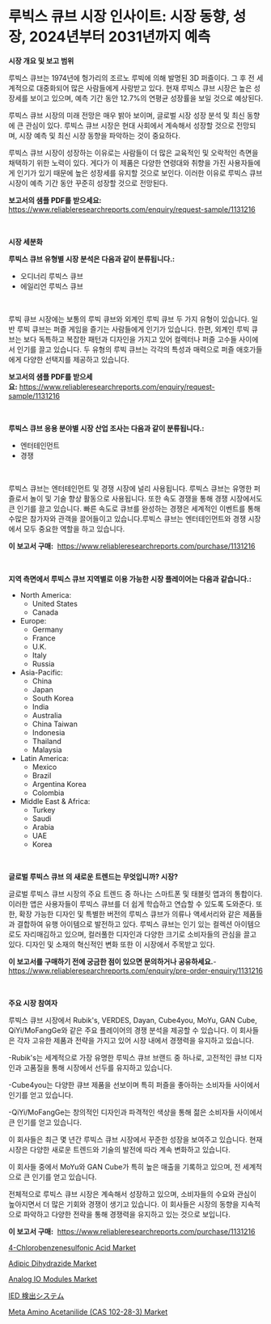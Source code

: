 <p><h1>루빅스 큐브 시장 인사이트: 시장 동향, 성장, 2024년부터 2031년까지 예측</h1></p><p><strong>시장 개요 및 보고 범위</strong></p>
<p><p>루빅스 큐브는 1974년에 헝가리의 조르노 루빅에 의해 발명된 3D 퍼즐이다. 그 후 전 세계적으로 대중화되어 많은 사람들에게 사랑받고 있다. 현재 루빅스 큐브 시장은 높은 성장세를 보이고 있으며, 예측 기간 동안 12.7%의 연평균 성장률을 보일 것으로 예상된다. </p><p>루빅스 큐브 시장의 미래 전망은 매우 밝아 보이며, 글로벌 시장 성장 분석 및 최신 동향에 큰 관심이 있다. 루빅스 큐브 시장은 현대 사회에서 계속해서 성장할 것으로 전망되며, 시장 예측 및 최신 시장 동향을 파악하는 것이 중요하다. </p><p>루빅스 큐브 시장이 성장하는 이유로는 사람들이 더 많은 교육적인 및 오락적인 측면을 채택하기 위한 노력이 있다. 게다가 이 제품은 다양한 연령대와 취향을 가진 사용자들에게 인기가 있기 때문에 높은 성장세를 유지할 것으로 보인다. 이러한 이유로 루빅스 큐브 시장이 예측 기간 동안 꾸준히 성장할 것으로 전망된다.</p></p>
<p><strong>보고서의 샘플 PDF를 받으세요:</strong> <a href="https://www.reliableresearchreports.com/enquiry/request-sample/1131216">https://www.reliableresearchreports.com/enquiry/request-sample/1131216</a></p>
<p>&nbsp;</p>
<p><strong>시장 세분화</strong></p>
<p><strong>루빅스 큐브 유형별 시장 분석은 다음과 같이 분류됩니다.:</strong></p>
<p><ul><li>오디너리 루빅스 큐브</li><li>에일리언 루빅스 큐브</li></ul></p>
<p>&nbsp;</p>
<p><p>루빅 큐브 시장에는 보통의 루빅 큐브와 외계인 루빅 큐브 두 가지 유형이 있습니다. 일반 루빅 큐브는 퍼즐 게임을 즐기는 사람들에게 인기가 있습니다. 한편, 외계인 루빅 큐브는 보다 독특하고 복잡한 패턴과 디자인을 가지고 있어 컬렉터나 퍼즐 고수들 사이에서 인기를 끌고 있습니다. 두 유형의 루빅 큐브는 각각의 특성과 매력으로 퍼즐 애호가들에게 다양한 선택지를 제공하고 있습니다.</p></p>
<p><strong>보고서의 샘플 PDF를 받으세요:</strong>&nbsp;<a href="https://www.reliableresearchreports.com/enquiry/request-sample/1131216">https://www.reliableresearchreports.com/enquiry/request-sample/1131216</a></p>
<p>&nbsp;</p>
<p><strong> 루빅스 큐브 응용 분야별 시장 산업 조사는 다음과 같이 분류됩니다.:</strong></p>
<p><ul><li>엔터테인먼트</li><li>경쟁</li></ul></p>
<p>&nbsp;</p>
<p><p>루빅스 큐브는 엔터테인먼트 및 경쟁 시장에 널리 사용됩니다. 루빅스 큐브는 유명한 퍼즐로서 놀이 및 기술 향상 활동으로 사용됩니다. 또한 속도 경쟁을 통해 경쟁 시장에서도 큰 인기를 끌고 있습니다. 빠른 속도로 큐브를 완성하는 경쟁은 세계적인 이벤트를 통해 수많은 참가자와 관객을 끌어들이고 있습니다.루빅스 큐브는 엔터테인먼트와 경쟁 시장에서 모두 중요한 역할을 하고 있습니다.</p></p>
<p><strong>이 보고서 구매:</strong>&nbsp; <a href="https://www.reliableresearchreports.com/purchase/1131216">https://www.reliableresearchreports.com/purchase/1131216</a></p>
<p>&nbsp;</p>
<p><strong>지역 측면에서 루빅스 큐브 지역별로 이용 가능한 시장 플레이어는 다음과 같습니다.:</strong></p>
<p><ul>
    <li>
        North America:
        <ul>
            <li>United States</li>
            <li>Canada</li>
        </ul>
    </li>
    <li>
        Europe:
        <ul>
            <li>Germany</li>
            <li>France</li>
            <li>U.K.</li>
            <li>Italy</li>
            <li>Russia</li>
        </ul>
    </li>
    <li>
        Asia-Pacific:
        <ul>
            <li>China</li>
            <li>Japan</li>
            <li>South Korea</li>
            <li>India</li>
            <li>Australia</li>
            <li>China Taiwan</li>
            <li>Indonesia</li>
            <li>Thailand</li>
            <li>Malaysia</li>
        </ul>
    </li>
    <li>
        Latin America:
        <ul>
            <li>Mexico</li>
            <li>Brazil</li>
            <li>Argentina Korea</li>
            <li>Colombia</li>
        </ul>
    </li>
    <li>
        Middle East & Africa:
        <ul>
            <li>Turkey</li>
            <li>Saudi</li>
            <li>Arabia</li>
            <li>UAE</li>
            <li>Korea</li>
        </ul>
    </li>
    </ul></p>
<p>&nbsp;</p>
<p><strong>글로벌 루빅스 큐브 의 새로운 트렌드는 무엇입니까? 시장?</strong></p>
<p><p>글로벌 루빅스 큐브 시장의 주요 트렌드 중 하나는 스마트폰 및 태블릿 앱과의 통합이다. 이러한 앱은 사용자들이 루빅스 큐브를 더 쉽게 학습하고 연습할 수 있도록 도와준다. 또한, 확장 가능한 디자인 및 특별한 버전의 루빅스 큐브가 의류나 액세서리와 같은 제품들과 결합하여 유행 아이템으로 발전하고 있다. 루빅스 큐브는 인기 있는 컬렉션 아이템으로도 자리매김하고 있으며, 컬러풀한 디자인과 다양한 크기로 소비자들의 관심을 끌고 있다. 디자인 및 소재의 혁신적인 변화 또한 이 시장에서 주목받고 있다.</p></p>
<p><strong>이 보고서를 구매하기 전에 궁금한 점이 있으면 문의하거나 공유하세요.</strong>- <a href="https://www.reliableresearchreports.com/enquiry/pre-order-enquiry/1131216">https://www.reliableresearchreports.com/enquiry/pre-order-enquiry/1131216</a></p>
<p>&nbsp;</p>
<p><strong>주요 시장 참여자</strong></p>
<p><p>루빅스 큐브 시장에서 Rubik's, VERDES, Dayan, Cube4you, MoYu, GAN Cube, QiYi/MoFangGe와 같은 주요 플레이어의 경쟁 분석을 제공할 수 있습니다. 이 회사들은 각자 고유한 제품과 전략을 가지고 있어 시장 내에서 경쟁력을 유지하고 있습니다. </p><p>-Rubik's는 세계적으로 가장 유명한 루빅스 큐브 브랜드 중 하나로, 고전적인 큐브 디자인과 고품질을 통해 시장에서 선두를 유지하고 있습니다. </p><p>-Cube4you는 다양한 큐브 제품을 선보이며 특히 퍼즐을 좋아하는 소비자들 사이에서 인기를 얻고 있습니다. </p><p>-QiYi/MoFangGe는 창의적인 디자인과 파격적인 색상을 통해 젊은 소비자들 사이에서 큰 인기를 얻고 있습니다. </p><p>이 회사들은 최근 몇 년간 루빅스 큐브 시장에서 꾸준한 성장을 보여주고 있습니다. 현재 시장은 다양한 새로운 트렌드와 기술의 발전에 따라 계속 변화하고 있습니다. </p><p>이 회사들 중에서 MoYu와 GAN Cube가 특히 높은 매출을 기록하고 있으며, 전 세계적으로 큰 인기를 얻고 있습니다. </p><p>전체적으로 루빅스 큐브 시장은 계속해서 성장하고 있으며, 소비자들의 수요와 관심이 높아지면서 더 많은 기회와 경쟁이 생기고 있습니다. 이 회사들은 시장의 동향을 지속적으로 파악하고 다양한 전략을 통해 경쟁력을 유지하고 있는 것으로 보입니다.</p></p>
<p><strong>이 보고서 구매:</strong>&nbsp;&nbsp;<a href="https://www.reliableresearchreports.com/purchase/1131216">https://www.reliableresearchreports.com/purchase/1131216</a></p>
<p><p><a href="https://github.com/FassouRP/Market-Research-Report-List-3/blob/main/4-chlorobenzenesulfonic-acid-market.md">4-Chlorobenzenesulfonic Acid Market</a></p><p><a href="https://issuu.com/reportprime-2/docs/adipic-dihydrazide-market-size-2030.pptx">Adipic Dihydrazide Market</a></p><p><a href="https://faithful-glue-af3.notion.site/Analog-IO-Modules-Market-Research-Report-Unlocks-Analysis-on-the-Market-Financial-Status-Market-Siz-7eaa891e38084ab0ab853027962a4274">Analog IO Modules Market</a></p><p><a href="https://github.com/nxboeu02965442/Market-Research-Report-List-1/blob/main/2820386206.md">IED 検出システム</a></p><p><a href="https://issuu.com/reportprime-2/docs/meta-amino-acetanilide-cas-102-28-3-market-size-20">Meta Amino Acetanilide (CAS 102-28-3) Market</a></p></p>
